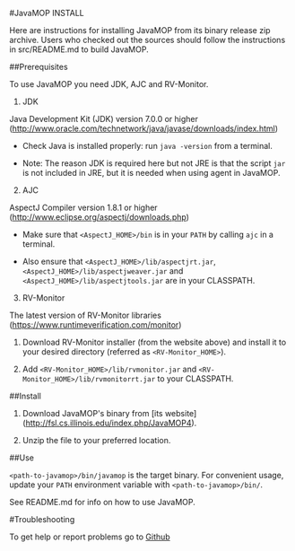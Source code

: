 #JavaMOP INSTALL

Here are instructions for installing JavaMOP from its binary release
zip archive. Users who checked out the sources should follow the
instructions in src/README.md to build JavaMOP.

##Prerequisites

To use JavaMOP you need JDK, AJC and RV-Monitor.

1. JDK

 Java Development Kit (JDK) version 7.0.0 or higher
 (http://www.oracle.com/technetwork/java/javase/downloads/index.html)

* Check Java is installed properly: run `java -version` from a
  terminal.

* Note: The reason JDK is required here but not JRE is that the script
  `jar` is not included in JRE, but it is needed when using agent in
  JavaMOP.

2. AJC

 AspectJ Compiler version 1.8.1 or higher
 (http://www.eclipse.org/aspectj/downloads.php)

 * Make sure that `<AspectJ_HOME>/bin` is in your `PATH` by
   calling `ajc` in a terminal.

 * Also ensure that `<AspectJ_HOME>/lib/aspectjrt.jar`,
   `<AspectJ_HOME>/lib/aspectjweaver.jar` and
   `<AspectJ_HOME>/lib/aspectjtools.jar` are in your
   CLASSPATH.

3. RV-Monitor

 The latest version of RV-Monitor libraries 
 (https://www.runtimeverification.com/monitor)

 1. Download RV-Monitor installer (from the website above) and install
 it to your desired directory (referred as `<RV-Monitor_HOME>`).

 2. Add `<RV-Monitor_HOME>/lib/rvmonitor.jar` and
 `<RV-Monitor_HOME>/lib/rvmonitorrt.jar` to your CLASSPATH.

##Install

1. Download JavaMOP's binary from [its website]
(http://fsl.cs.illinois.edu/index.php/JavaMOP4).

2. Unzip the file to your preferred location.

##Use

`<path-to-javamop>/bin/javamop` is the target binary. For convenient
usage, update your `PATH` environment variable with
`<path-to-javamop>/bin/`.

See README.md for info on how to use JavaMOP.

#Troubleshooting

To get help or report problems go to
[Github](https://github.com/runtimeverification/javamop/issues)
